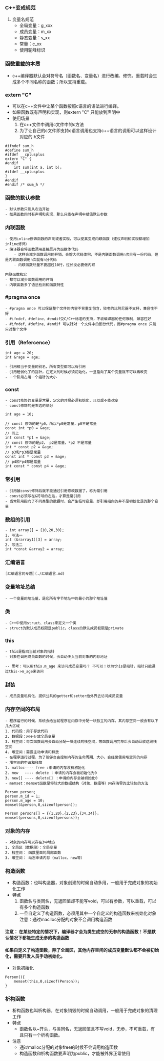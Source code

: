 
### C++变成规范
1. 变量名规范
	- 全局变量：g_xxx
	- 成员变量：m_xx
	- 静态变量：s_xx
	- 常量：c_xx
	- 使用驼峰标识

###  函数重载的本质
- c++编译器默认会对符号名（函数名、变量名）进行改编、修饰。重载时会生成多个不同名称的函数；所以支持重载。

###  extern "C" 
- 可以在c++文件中让某个函数按照c语言的语法进行编译。
- 如果函数既有声明和实现，则extern "C" 只能放到声明中
- 使用场景
	1. 在c++文件中调用c文件中的c方法
	2. 为了让自己的c文件即支持c语言调用也支持c++语言的调用可以这样设计对应的.h文件
```
#ifndef sum_h
#define sum_h
#ifdef __cplusplus
extern "C" {
#endif
 	int sum(int a, int b);
#ifdef __cplusplus
}
#endif
#endif /* sum_h */
```

### 函数的默认参数
	- 默认参数只能从右边开始
	- 如果函数同时有声明和实现，那么只能在声明中赋值默认参数


### 内联函数
	- 使用inline修饰函数的声明或者实现，可以使其变成内联函数（建议声明和实现都增加inline修饰）
	- 编译器会将函数调用直接展开为函数体代码
		- 这样会减少函数调用的开销，会增大代码体积，不是内联函数调用n次只有一份代码，但是内联函数调用n次就有n分代码
		- 内联函数尽量不要超过10行，过长没必要做内联

	内联函数和宏
	- 都可以减少函数调用的开销
	- 内联函数多了语法检测和函数特性

### #pragma once 
	- #pragma once 可以保证整个文件的内容不背重复包含，较老的比阿尼器不支持，兼容性不好
	- #ifndef、#define、#endif受C/C++标准的支持，不收编译器的任何限制，兼容性好
	- #ifndef、#define、#endif 可以针对一个文件中的部分代码，而#pragma once 只能只对整个文件

### 引用（Refercence）
```
int age = 20;
int &rage = age;
```
	- 引用相当于变量的别名，所有类型都可以有引用
	- 引用是弱化了的指针，在定义的时候必须初始化，一旦指向了某个变量就不可以再改变
	- 一个引用占用一个指针的大小

### const 

	- const修饰的变量是常量，定义的时候必须初始化，且以后不能改变
	- const修饰的是右边的部分
```
int age = 10;

// const 修饰的是*p0，所以*p0是常量，p0不是常量
const int *p0 = &age;
// 同上
int const *p1 = &age;
// const 修饰的是p2， p2是常量，*p2 不是常量
int * const p2 = &age;
// p3和*p3都是常量
const int * const p3 = &age;
// p4和*p4都是常量
int const * const p4 = &age;

```

### 常引用
	- 引用被const修饰后就不能通过引用修改数据了，称为常引用
	- const必须写在&符号的左边，才算是常引用
	- 当常引用指向了不同类型的数据时，会产生临时变量，即引用指向的并不是初始化是的那个变量

### 数组的引用
```
- int array[] = {10,20,30};
1. 写法一
int (&rarray1)[3] = array;
2. 写法二
int *const &array2 = array;
```

### 汇编语言
	[汇编语言的专题](./汇编语言.md)

### 变量地址总结
	- 一个变量的地址值，是它所有字节地址中的最小的那个地址值

### 类
	- C++中使用struct、class来定义一个类
	- struct的默认成员权限是public，class的默认成员权限是private

### this
	- this是指向当前对象的指针
	- 对象在调用成员函数的时候，会自动传入当前对象的内存地址

	-- 思考：可以用this.m_age 来访问成员变量吗？ 不可以！以为this是指针，指针只能通过this->m_age来访问

### 封装
	- 成员变量私有化，提供公共的getter和setter给外界去访问成员变量

### 内存空间的布局
	- 程序运行的时候，系统会给当前程序在内存中分配一块独立的内存。其内存空间一般会有以下几大区域
	1. 代码段：用于存放代码
	2. 数据段：用于存放全局变量
	3. 栈空间：每次函数调用会自动分配一块连续的栈空间，等函数调用完毕后会自动回收这段栈空间
	4. 堆空间：需要主动申请和释放
	- 在程序运行过程，为了能够自由控制内存的生命周期、大小，会经常使用堆空间的内存
	- 堆空间的申请和释放
	1. malloc---- free :申请的内存没有初始化
	2. mew   ---- delete ：申请的内存会被初始化为0
	3. new[] ---- delete[] ：申请的内存会被初始化0
	- memset：memset函数是将较大的数据结构（对象、数组等）内存清零的比较快的方法
```
Person person;
person.m_id = 1;
person.m_age = 10;
memset(&person,0,sizeof(person));

Person persons[] = {{1,20},{2,23},{34,34}};
memset(persons,0,sizeof(persons));

```
### 对象的内存
	- 对象的内存可以存在3中地方
	1. 全局区（数据段）：全局变量
	2. 栈空间： 函数里面的局部函数
	3. 堆空间： 动态申请内存（malloc、new等）

### 构造函数
- 构造函数：也叫构造器，对象创建的时候自动多用，一般用于完成对象的初始化工作
- 特点
	1. 函数名与类同名，无返回值却不能写void，可以有参数，可以重载，可以有多个构造函数
	2. 一旦自定义了构造函数，必须用其中一个自定义的构造函数来初始化对象
	注意：通过maclloc分配的对象不会调用构造函数

#### 注意： 在某些特定的情况下，编译器才会为类生成空的无参的构造函数！不是默认情况下都能生成无参的构造函数
#### 如果自定义了构造函数，除了全局区，其他内存空间的成员变量默认都不会被初始化，需要开发人员手动初始化。

- 对象初始化
```
Person(){
	memset(this,0,sizeof(Person));
}
```

### 析构函数
- 析构函数也叫析构器，在对象销毁的时候自动调用，一般用于完成对象的清理工作
- 特点
	- 函数名以~开头，与类同名，无返回值且不写void，无参，不可重载，有且只有一个析构函数。
- 注意
	- 通过malloc分配的对象free的时候不会调用构造函数
	- 构造函数和析构函数要声明为public，才能被外界正常使用







































